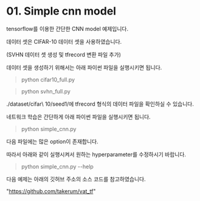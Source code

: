 # 01. Simple cnn model

tensorflow를 이용한 간단한 CNN model 예제입니다.

데이터 셋은 CIFAR-10 데이터 셋을 사용하였습니다. 

(SVHN 데이터 셋 생성 및 tfrecord 변환 파일 추가)

데이터 셋을 생성하기 위해서는 아래 파이썬 파일을 실행시키면 됩니다.
> python cifar10_full.py

> python svhn_full.py

./dataset/cifar\ 10/seed1/에 tfrecord 형식의 데이터 파일을 확인하실 수 있습니다.

네트워크 학습은 간단하게 아래 파이썬 파일을 실행시키면 됩니다.
> python simple_cnn.py

다음 파일에는 많은 option이 존재합니다.

따라서 아래와 같이 실행시켜서 원하는 hyperparameter를 수정하시기 바랍니다.

> python simple_cnn.py --help
 
다음 예제는 아래의 깃허브 주소의 소스 코드를 참고하였습니다.

"https://github.com/takerum/vat_tf"